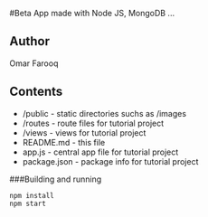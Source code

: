 #Beta App made with Node JS, MongoDB ... 

## Author

Omar Farooq

## Contents

* /public - static directories suchs as /images
* /routes - route files for tutorial project
* /views - views for tutorial project
* README.md - this file
* app.js - central app file for tutorial project
* package.json - package info for tutorial project


###Building and running
````
npm install
npm start

````